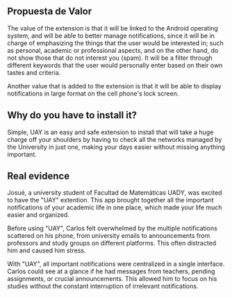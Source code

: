 ## Propuesta de Valor

The value of the extension is that it will be linked to the Android operating system, and will be able to better manage notifications, since it will be in charge of emphasizing the things that the user would be interested in; such as personal, academic or professional aspects, and on the other hand, do not show those that do not interest you (spam). It will be a filter through different keywords that the user would personally enter based on their own tastes and criteria.

Another value that is added to the extension is that it will be able to display notifications in large format on the cell phone's lock screen.


## Why do you have to install it?

Simple, UAY is an easy and safe extension to install that will take a huge charge off your shoulders by having to check all the networks managed by the University in just one, making your days easier without missing anything important.

## Real evidence

Josué, a university student of Facultad de Matemáticas UADY, was excited to have  the "UAY" extention. This app brought together all the important notifications of your academic life in one place, which made your life much easier and organized.

Before using "UAY", Carlos felt overwhelmed by the multiple notifications scattered on his phone, from university emails to announcements from professors and study groups on different platforms. This often distracted him and caused him stress.

With "UAY", all important notifications were centralized in a single interface. Carlos could see at a glance if he had messages from teachers, pending assignments, or crucial announcements. This allowed him to focus on his studies without the constant interruption of irrelevant notifications.


